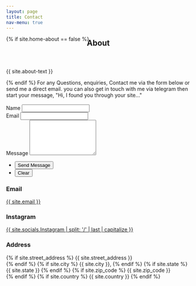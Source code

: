 ```yaml
---
layout: page
title: Contact
nav-menu: true
---
```


<!-- Contact -->
<section id="contact">
  <div class="inner">
    <section>
    {% if site.home-about == false %}
                <header style="margin-top: -40px" class="major">
                    <h2>About</h2>
                </header>
                <p>{{ site.about-text }}</p>
    {% endif %}
    For any Questions, enquiries, Contact me via the form below or send me a direct email. you can also get in touch with me via telegram then start your message, "Hi, I found you through your site..."<br/><br/>
      <form action="https://formspree.io/{{ site.email }}" method="POST">
        <div class="field half first">
          <label for="name">Name</label>
          <input type="text" name="name" id="name" />
        </div>
        <div class="field half">
          <label for="email">Email</label>
          <input type="text" name="_replyto" id="email" />
        </div>
        <div class="field">
          <label for="message">Message</label>
          <textarea name="message" id="message" rows="6"></textarea>
        </div>
        <ul class="actions">
          <li><input type="submit" value="Send Message" class="special" /></li>
          <li><input type="reset" value="Clear" /></li>
        </ul>
      </form>
    </section>
    <section class="split">
      <section>
        <div class="contact-method">
          <span class="icon alt fa-envelope"></span>
          <h3>Email</h3>
          <a href="mailto:{{ site.email }}">{{ site.email }}</a>
        </div>
      </section>
      <section>
        <div class="contact-method">
          <span class="icon alt fa-instagram"></span>
          <h3>Instagram</h3>
          <span><a href="{{ site.socials.Instagram }}">{{ site.socials.Instagram | split: '/' | last | capitalize }}</a></span>
        </div>
      </section>
      <section>
        <div class="contact-method">
          <span class="icon alt fa-home"></span>
          <h3>Address</h3>
          <span>
            {% if site.street_address %}
            {{ site.street_address }}<br />
            {% endif %} {% if site.city %}
            {{ site.city }}, {% endif %} {% if site.state %}
            {{ site.state }}
            {% endif %} {% if site.zip_code %}
            {{ site.zip_code }}<br />
            {% endif %} {% if site.country %}
            {{ site.country }}
            {% endif %}
          </span>
        </div>
      </section>
    </section>

  </div>
</section>

